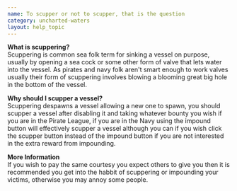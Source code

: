 ```yaml
---
name: To scupper or not to scupper, that is the question
category: uncharted-waters
layout: help_topic
---
```

**What is scuppering?**  
Scuppering is common sea folk term for sinking a vessel on purpose, usually by opening a sea cock or some other form of valve that lets water into the vessel. As pirates and navy folk aren't smart enough to work valves usually their form of scuppering involves blowing a blooming great big hole in the bottom of the vessel.

**Why should I scupper a vessel?**  
Scuppering despawns a vessel allowing a new one to spawn, you should scupper a vessel after disabling it and taking whatever bounty you wish if you are in the Pirate League, if you are in the Navy using the impound button will effectively scupper a vessel although you can if you wish click the scupper button instead of the impound button if you are not interested in the extra reward from impounding.

**More Information**  
If you wish to pay the same courtesy you expect others to give you then it is recommended you get into the habbit of scuppering or impounding your victims, otherwise you may annoy some people.